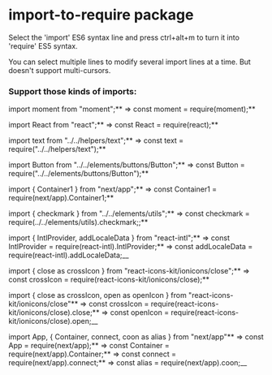 # import-to-require package

Select the 'import' ES6 syntax line and press ctrl+alt+m to turn it into 'require' ES5 syntax.

You can select multiple lines to modify several import lines at a time. But doesn't support multi-cursors.

### Support those kinds of imports:

import moment from "moment";**
=> const moment = require(moment);**

import React from "react";**
=> const React = require(react);**

import text from "../../helpers/text";**
=> const text = require("../../helpers/text");**

import Button from "../../elements/buttons/Button";**
=> const Button = require("../../elements/buttons/Button");**

import { Container1 } from "next/app";**
=> const Container1 = require(next/app).Container1;**

import { checkmark } from "../../elements/utils";**
=> const checkmark = require(../../elements/utils).checkmark;;**

import { IntlProvider, addLocaleData } from "react-intl";**
=> const IntlProvider = require(react-intl).IntlProvider;**
=> const addLocaleData = require(react-intl).addLocaleData;\_\_

import { close as crossIcon } from "react-icons-kit/ionicons/close";**
=> const crossIcon = require(react-icons-kit/ionicons/close);**

import { close as crossIcon, open as openIcon } from "react-icons-kit/ionicons/close"**
=> const crossIcon = require(react-icons-kit/ionicons/close).close;**
=> const openIcon = require(react-icons-kit/ionicons/close).open;\_\_

import App, { Container, connect, coon as alias } from "next/app"**
=> const App = require(next/app);**
=> const Container = require(next/app).Container;**
=> const connect = require(next/app).connect;**
=> const alias = require(next/app).coon;\_\_
